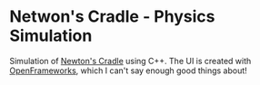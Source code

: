 # Netwon's Cradle - Physics Simulation

Simulation of [Newton's Cradle](http://en.wikipedia.org/wiki/Newton's_cradle) using C++. The UI is created with [OpenFrameworks](http://openframeworks.cc/), which I can't say enough good things about!

